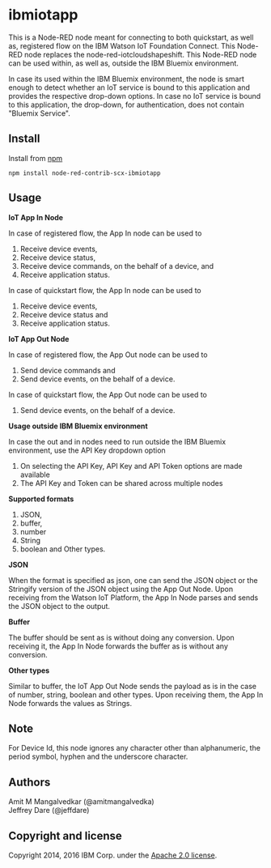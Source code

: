 ibmiotapp
========================
This is a Node-RED node meant for connecting to both quickstart, as well as, registered flow on the IBM Watson IoT Foundation Connect.
This Node-RED node replaces the node-red-iotcloudshapeshift. This Node-RED node can be used within, as well as, outside the IBM Bluemix environment. 
  
In case its used within the IBM Bluemix environment, the node is smart enough to detect whether an IoT service is bound to this application and provides the respective drop-down options. 
In case no IoT service is bound to this application, the drop-down, for authentication, does not contain "Bluemix Service".  


Install
-------
Install from [npm](http://npmjs.org)
```
npm install node-red-contrib-scx-ibmiotapp
```

Usage
-------

**IoT App In Node**

In case of registered flow, the App In node can be used to 

1. Receive device events, 
2. Receive device status, 
3. Receive device commands, on the behalf of a device, and 
4. Receive application status.  

In case of quickstart flow, the App In node can be used to  

1. Receive device events, 
2. Receive device status and 
3. Receive application status.  


**IoT App Out Node**  

In case of registered flow, the App Out node can be used to 

1. Send device commands and 
2. Send device events, on the behalf of a device.

In case of quickstart flow, the App Out node can be used to 

1. Send device events, on the behalf of a device.


**Usage outside IBM Bluemix environment**

In case the out and in nodes need to run outside the IBM Bluemix environment, use the API Key dropdown option

1. On selecting the API Key, API Key and API Token options are made available
2. The API Key and Token can be shared across multiple nodes

**Supported formats**

1. JSON, 
2. buffer, 
3. number
4. String
5. boolean and Other types. 

**JSON**

When the format is specified as json, one can send the JSON object or the Stringify version of the JSON object using the App Out Node. Upon receiving from the Watson IoT Platform, the App In Node parses and sends the JSON object to the output.

**Buffer**

The buffer should be sent as is without doing any conversion. Upon receiving it, the App In Node forwards the buffer as is without any conversion.

**Other types**

Similar to buffer, the IoT App Out Node sends the payload as is in the case of number, string, boolean and other types. Upon receiving them, the App In Node forwards the values as Strings.


Note
-------
For Device Id, this node ignores any character other than alphanumeric, the period symbol, hyphen and the underscore character.


Authors
-------
Amit M Mangalvedkar (@amitmangalvedka)   
Jeffrey Dare (@jeffdare)  


Copyright and license
----------------------
Copyright 2014, 2016 IBM Corp. under the [Apache 2.0 license](http://www.apache.org/licenses/LICENSE-2.0).

